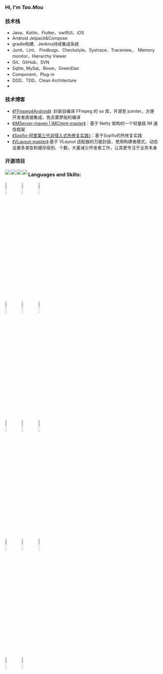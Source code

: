 ### Hi, I'm *Tao.Mou*

### 技术栈

* Java、Kotlin、Flutter、swiftUI、iOS
* Android Jetpack&Compose
* gradle构建、Jenkins持续集成系统
* Junit、Lint、 Findbugs、Checkstyle、Systrace、Traceview,、 Memory monitor、Hierarchy Viewer
* Git、GitHub、SVN
* Sqlite, MySql，Room，GreenDao
* Component、Plug-in
* DDD、TDD、Clean Architecture
* 

### 技术博客

- [《FFmpeg4Android》](https://github.com/moushao/FFmpeg4Android) :封装自编译 FFmpeg 的 so 库，开源至 jcenter，方便开发者直接集成，免去噩梦般的编译
- [《IMServer-maven | IMClient-master》](https://github.com/moushao/IMServer-maven)：基于 Netty 架构的一个轻量级 IM 通信框架
- [《Sopfix-阿里第三代非侵入式热修复实践》](https://mp.weixin.qq.com/s/5Y72GPq-HafFSC9ot0RlWQ?)：基于Sopfix的热修复实践
- [《VLayout-master》](https://github.com/moushao/VLayout-master):基于 VLayout 适配器的万能封装，使用构建者模式，动态设置多类型和缓存级别、个数，大量减少开发者工作，让其更专注于业务本身



### 开源项目 

<a href="https://github.com/moushao/IMClient-master">
  <img align="left" src="https://github-readme-stats.anuraghazra1.vercel.app/api/pin/?username=MouShao&repo=IMClient-master&show_icons=true&title_color=fff&icon_color=79ff97&text_color=9f9f9f&bg_color=151515" />
</a><a href="https://github.com/moushao/IMServer-master">
  <img align="left" src="https://github-readme-stats.anuraghazra1.vercel.app/api/pin/?username=MouShao&repo=IMServer-maven&show_icons=true&title_color=fff&icon_color=79ff97&text_color=9f9f9f&bg_color=151515" />
</a>





<a href="https://github.com/moushao/FFmpeg4Android">
  <img align="left" src="https://github-readme-stats.anuraghazra1.vercel.app/api/pin/?username=MouShao&repo=FFmpeg4Android&show_icons=true&title_color=fff&icon_color=79ff97&text_color=9f9f9f&bg_color=151515" />
</a><a href="https://github.com/moushao/VLayout-master">
  <img align="left" src="https://github-readme-stats.anuraghazra1.vercel.app/api/pin/?username=MouShao&repo=VLayout-master&show_icons=true&title_color=fff&icon_color=79ff97&text_color=9f9f9f&bg_color=151515" />
</a>













### Languages and Skills:

<p>  
  <!-- Your languages and tools. Be careful with the alignment. 
  You can use this sites to get logos: https://www.vectorlogo.zone or https://simpleicons.org/
  -->
  <code><img width="10%" src="https://www.vectorlogo.zone/logos/java/java-ar21.svg"></code>
  <code><img width="10%" src="https://www.vectorlogo.zone/logos/kotlinlang/kotlinlang-ar21.svg"></code>
  <code><img width="10%" src="https://www.vectorlogo.zone/logos/android/android-ar21.svg"></code>
  <br />
  <code><img width="10%" src="https://www.vectorlogo.zone/logos/gradle/gradle-ar21.svg"></code>
  <code><img width="10%" src="https://www.vectorlogo.zone/logos/flutterio/flutterio-ar21.svg"></code>
  <code><img width="10%" src="https://www.vectorlogo.zone/logos/json/json-ar21.svg"></code>
  <br />
  <code><img width="10%" src="https://www.vectorlogo.zone/logos/reactjs/reactjs-ar21.svg"></code>
  <code><img width="10%" src="https://www.vectorlogo.zone/logos/sqlite/sqlite-ar21.svg"></code>
  <code><img width="10%" src="https://www.vectorlogo.zone/logos/dartlang/dartlang-ar21.svg"></code>
  <br />
  <code><img width="10%" src="https://www.vectorlogo.zone/logos/git-scm/git-scm-ar21.svg"></code>
  <code><img width="10%" src="https://www.vectorlogo.zone/logos/github/github-ar21.svg"></code>
  <code><img width="10%" src="https://www.vectorlogo.zone/logos/gnu_bash/gnu_bash-ar21.svg"></code>
  <br />
  <code><img hight=30 width="10%" src="https://www.vectorlogo.zone/logos/thoughtworks/thoughtworks-ar21.svg"></code>
   <code><img hight=303dp width="10%" src="https://www.vectorlogo.zone/logos/alibabagroup/alibabagroup-ar21.svg"></code>
 </p>

